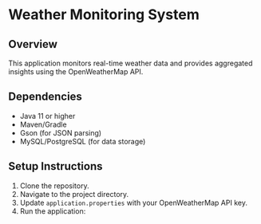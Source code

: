 # Weather Monitoring System

## Overview
This application monitors real-time weather data and provides aggregated insights using the OpenWeatherMap API.

## Dependencies
- Java 11 or higher
- Maven/Gradle
- Gson (for JSON parsing)
- MySQL/PostgreSQL (for data storage)

## Setup Instructions
1. Clone the repository.
2. Navigate to the project directory.
3. Update `application.properties` with your OpenWeatherMap API key.
4. Run the application:
